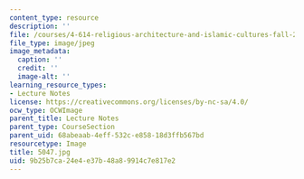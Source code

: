 ```yaml
---
content_type: resource
description: ''
file: /courses/4-614-religious-architecture-and-islamic-cultures-fall-2002/9b25b7ca24e4e37b48a89914c7e817e2_5047.jpg
file_type: image/jpeg
image_metadata:
  caption: ''
  credit: ''
  image-alt: ''
learning_resource_types:
- Lecture Notes
license: https://creativecommons.org/licenses/by-nc-sa/4.0/
ocw_type: OCWImage
parent_title: Lecture Notes
parent_type: CourseSection
parent_uid: 68abeaab-4eff-532c-e858-18d3ffb567bd
resourcetype: Image
title: 5047.jpg
uid: 9b25b7ca-24e4-e37b-48a8-9914c7e817e2
---
```

